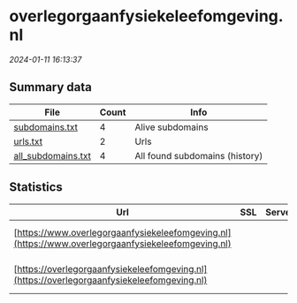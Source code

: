 # overlegorgaanfysiekeleefomgeving.nl
*2024-01-11 16:13:37*
## Summary data


| File       | Count | Info |
|------------|-------|------|
|[subdomains.txt](/data/overlegorgaanfysiekeleefomgeving.nl/subdomains.txt)|4|Alive subdomains|
|[urls.txt](/data/overlegorgaanfysiekeleefomgeving.nl/urls.txt)|2|Urls|
|[all_subdomains.txt](/data/overlegorgaanfysiekeleefomgeving.nl/all_subdomains.txt)|4|All found subdomains (history)|


## Statistics


| Url | SSL | Server | Cookie | HSTS | CSP | XFO | XXP | RP | Tech |Title |
|------------|-------|------|------|------|------|------|------|------|------|------|
|[https://www.overlegorgaanfysiekeleefomgeving.nl](https://www.overlegorgaanfysiekeleefomgeving.nl)| || |:white_check_mark: | | :white_check_mark: | :white_check_mark: | :white_check_mark: |HSTS Microsoft ASP.NET|Object moved|
|[https://overlegorgaanfysiekeleefomgeving.nl](https://overlegorgaanfysiekeleefomgeving.nl)| || |:white_check_mark: | | :white_check_mark: | :white_check_mark: | :white_check_mark: |HSTS Microsoft ASP.NET|Object moved|